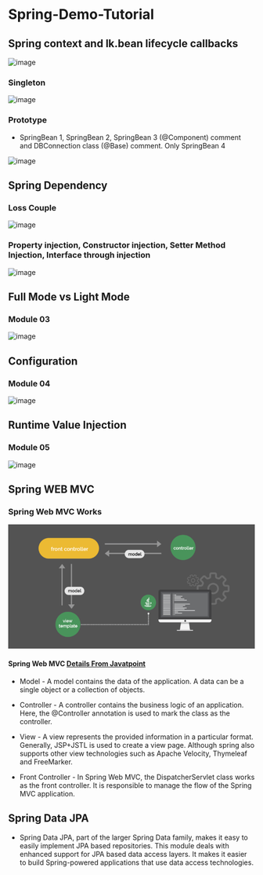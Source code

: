 # Spring-Demo-Tutorial 

## Spring context and lk.bean lifecycle callbacks

![image](https://github.com/Mindula-Dilthushan/Spring-Demo-Tutorial/blob/master/assets/Spring%20context%20and%20bean%20lifecycle%20callbacks.png)

### Singleton

![image](https://github.com/Mindula-Dilthushan/Spring-Demo-Tutorial/blob/master/assets/singleton.jpg)


### Prototype

* SpringBean 1, SpringBean 2, SpringBean 3 (@Component) comment and DBConnection class (@Base) comment. Only SpringBean 4

![image](https://github.com/Mindula-Dilthushan/Spring-Demo-Tutorial/blob/master/assets/prototype.jpg)


## Spring Dependency

### Loss Couple
![image](https://github.com/Mindula-Dilthushan/Spring-Demo-Tutorial/blob/master/assets/Loss%20Couple.jpg)

### Property injection, Constructor injection, Setter Method Injection, Interface through injection
![image](https://github.com/Mindula-Dilthushan/Spring-Demo-Tutorial/blob/master/assets/property%20injection.jpg)

## Full Mode vs Light Mode 

### Module 03
![image](https://github.com/Mindula-Dilthushan/Spring-Demo-Tutorial/blob/master/assets/FullMode%20vs%20LightMod.jpg)

## Configuration

### Module 04
![image](https://github.com/Mindula-Dilthushan/Spring-Demo-Tutorial/blob/master/assets/Configuration.jpg)

## Runtime Value Injection

### Module 05 
![image](https://github.com/Mindula-Dilthushan/Spring-Demo-Tutorial/blob/master/assets/Runtime%20Value%20Injection.jpg)


## Spring WEB MVC

### Spring Web MVC Works
![mindula](https://github.com/Mindula-Dilthushan/Spring-Demo/blob/master/assets/Spring_MVC_Works.png)

#### Spring Web MVC [Details From Javatpoint](https://www.javatpoint.com/spring-mvc-tutorial)

- Model - A model contains the data of the application. A data can be a single object or a collection of objects.

- Controller - A controller contains the business logic of an application. Here, the @Controller annotation is used to mark the class as the controller.

- View - A view represents the provided information in a particular format. Generally, JSP+JSTL is used to create a view page. Although spring also supports other view technologies such as Apache Velocity, Thymeleaf and FreeMarker.

- Front Controller - In Spring Web MVC, the DispatcherServlet class works as the front controller. It is responsible to manage the flow of the Spring MVC application.

## Spring Data JPA

- Spring Data JPA, part of the larger Spring Data family, makes it easy to easily implement JPA based repositories. This module deals with enhanced support for JPA based data access layers. It makes it easier to build Spring-powered applications that use data access technologies.

